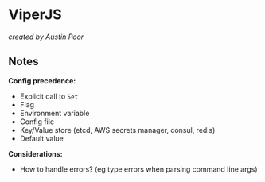 # ViperJS

_created by Austin Poor_

## Notes

__Config precedence:__
* Explicit call to `Set`
* Flag
* Environment variable
* Config file
* Key/Value store (etcd, AWS secrets manager, consul, redis)
* Default value

__Considerations:__
* How to handle errors? (eg type errors when parsing command line args)
